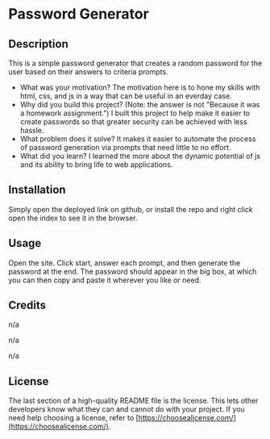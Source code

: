 # Password Generator

## Description

This is a simple password generator that creates a random password for the user based on their answers to criteria prompts. 

- What was your motivation?
The motivation here is to hone my skills with html, css, and js in a way that can be useful in an everday case. 
- Why did you build this project? (Note: the answer is not \"Because it was a homework assignment.")
I built this project to help make it easier to create passwords so that greater security can be achieved with less hassle. 
- What problem does it solve?
It makes it easier to automate the process of password generation via prompts that need little to no effort. 
- What did you learn?
I learned the more about the dynamic potential of js and its ability to bring life to web applications.

## Installation

Simply open the deployed link on github, or install the repo and right click open the index to see it in the browser. 

## Usage

Open the site. Click start, answer each prompt, and then generate the password at the end. The password should appear in the big box, at which you can then copy and paste it wherever you like or need. 

## Credits

n/a

n/a

n/a

## License

The last section of a high-quality README file is the license. This lets other developers know what they can and cannot do with your project. If you need help choosing a license, refer to [https://choosealicense.com/](https://choosealicense.com/).

